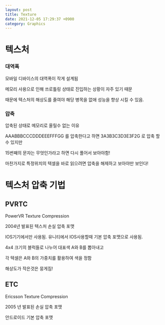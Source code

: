 ```yaml
---
layout: post
title: Texture
date: 2021-12-05 17:29:37 +0900
category: Graphics
---
```


# 텍스처

### 대역폭

모바일 디바이스의 대역폭이 작게 설계됨

메모리 사용으로 인해 쓰로틀링 상태로 진입하는 상황이 자주 있기 때문

때문에 텍스처의 해상도를 줄여야 해당 병목을 없애 성능을 향상 시킬 수 있음.

### 압축

압축된 상태로 메모리로 올릴수 없는 이유

AAABBBCCCDDDEEEFFFGG 를 압축한다고 하면 3A3B3C3D3E3F2G 로 압축 할 수 있지만

15번째의 문자는 무엇인가라고 하면 다시 풀어서 보아야함!

마찬가지로 특정위치의 텍셀을 바로 읽으려면 압축을 해제하고 보아야만 보인다!


# 텍스처 압축 기법

## PVRTC

PowerVR Texture Compression

2004년 발표된 텍스처 손실 압축 포맷

IOS기기에서만 사용됨. 유니티에서 IOS사용할때 기본 압축 포맷으로 사용됨.

4x4 크기의 블럭들로 나누어 대표색 A와 B를 뽑아내고

각 텍셀은 A와 B의 가중치를 활용하여 색을 정함

해상도가 작은것은 뭉게짐!

## ETC

Ericsson Texture Compression

2005 년 발표된 손실 압축 포맷

안드로이드 기본 압축 포맷





